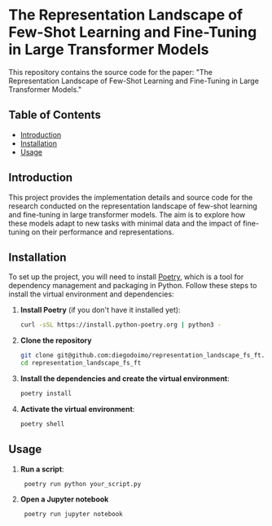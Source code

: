 # The Representation Landscape of Few-Shot Learning and Fine-Tuning in Large Transformer Models

This repository contains the source code for the paper: "The Representation Landscape of Few-Shot Learning and Fine-Tuning in Large Transformer Models."

## Table of Contents
- [Introduction](#introduction)
- [Installation](#installation)
- [Usage](#usage)

## Introduction

This project provides the implementation details and source code for the research conducted on the representation landscape of few-shot learning and fine-tuning in large transformer models. The aim is to explore how these models adapt to new tasks with minimal data and the impact of fine-tuning on their performance and representations.

## Installation

To set up the project, you will need to install [Poetry](https://python-poetry.org/), which is a tool for dependency management and packaging in Python. Follow these steps to install the virtual environment and dependencies:

1. **Install Poetry** (if you don't have it installed yet):
   ```sh
   curl -sSL https://install.python-poetry.org | python3 -
2. **Clone the repository**
   ```sh
   git clone git@github.com:diegodoimo/representation_landscape_fs_ft.git
   cd representation_landscape_fs_ft
4. **Install the dependencies and create the virtual environment**:
   ```sh
   poetry install
6. **Activate the virtual environment**:
   ```sh
   poetry shell

## Usage

1. **Run a script**:
   ```sh
    poetry run python your_script.py
3. **Open a Jupyter notebook**
   ```sh
    poetry run jupyter notebook
